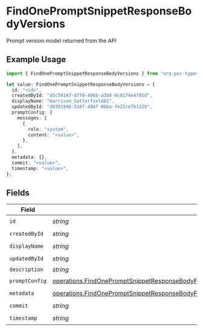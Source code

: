 # FindOnePromptSnippetResponseBodyVersions

Prompt version model returned from the API

## Example Usage

```typescript
import { FindOnePromptSnippetResponseBodyVersions } from "orq-poc-typescript-multi-env-version/models/operations";

let value: FindOnePromptSnippetResponseBodyVersions = {
  id: "<id>",
  createdById: "d5c54147-d7f8-406b-a3b8-0c8174e4f85d",
  displayName: "Harrison_Satterfield81",
  updatedById: "d0391946-518f-494f-86ba-fe21ce7b1329",
  promptConfig: {
    messages: [
      {
        role: "system",
        content: "<value>",
      },
    ],
  },
  metadata: {},
  commit: "<value>",
  timestamp: "<value>",
};
```

## Fields

| Field                                                                                                                                                                                                              | Type                                                                                                                                                                                                               | Required                                                                                                                                                                                                           | Description                                                                                                                                                                                                        |
| ------------------------------------------------------------------------------------------------------------------------------------------------------------------------------------------------------------------ | ------------------------------------------------------------------------------------------------------------------------------------------------------------------------------------------------------------------ | ------------------------------------------------------------------------------------------------------------------------------------------------------------------------------------------------------------------ | ------------------------------------------------------------------------------------------------------------------------------------------------------------------------------------------------------------------ |
| `id`                                                                                                                                                                                                               | *string*                                                                                                                                                                                                           | :heavy_check_mark:                                                                                                                                                                                                 | N/A                                                                                                                                                                                                                |
| `createdById`                                                                                                                                                                                                      | *string*                                                                                                                                                                                                           | :heavy_check_mark:                                                                                                                                                                                                 | N/A                                                                                                                                                                                                                |
| `displayName`                                                                                                                                                                                                      | *string*                                                                                                                                                                                                           | :heavy_check_mark:                                                                                                                                                                                                 | N/A                                                                                                                                                                                                                |
| `updatedById`                                                                                                                                                                                                      | *string*                                                                                                                                                                                                           | :heavy_check_mark:                                                                                                                                                                                                 | N/A                                                                                                                                                                                                                |
| `description`                                                                                                                                                                                                      | *string*                                                                                                                                                                                                           | :heavy_minus_sign:                                                                                                                                                                                                 | N/A                                                                                                                                                                                                                |
| `promptConfig`                                                                                                                                                                                                     | [operations.FindOnePromptSnippetResponseBodyPromptSnippetsResponse200ApplicationJSONPromptConfig](../../models/operations/findonepromptsnippetresponsebodypromptsnippetsresponse200applicationjsonpromptconfig.md) | :heavy_check_mark:                                                                                                                                                                                                 | N/A                                                                                                                                                                                                                |
| `metadata`                                                                                                                                                                                                         | [operations.FindOnePromptSnippetResponseBodyPromptSnippetsResponse200ApplicationJSONMetadata](../../models/operations/findonepromptsnippetresponsebodypromptsnippetsresponse200applicationjsonmetadata.md)         | :heavy_check_mark:                                                                                                                                                                                                 | N/A                                                                                                                                                                                                                |
| `commit`                                                                                                                                                                                                           | *string*                                                                                                                                                                                                           | :heavy_check_mark:                                                                                                                                                                                                 | N/A                                                                                                                                                                                                                |
| `timestamp`                                                                                                                                                                                                        | *string*                                                                                                                                                                                                           | :heavy_check_mark:                                                                                                                                                                                                 | N/A                                                                                                                                                                                                                |
